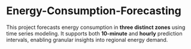 # Energy-Consumption-Forecasting
This project forecasts energy consumption in **three distinct zones** using time series modeling. It supports both **10-minute** and **hourly** prediction intervals, enabling granular insights into regional energy demand.

